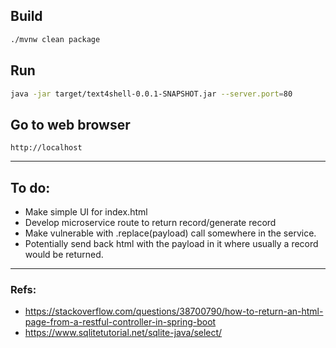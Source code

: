 ## Build
```bash
./mvnw clean package
```

## Run

```bash
java -jar target/text4shell-0.0.1-SNAPSHOT.jar --server.port=80
```

## Go to web browser
```
http://localhost
```

-----

## To do:
- Make simple UI for index.html
- Develop microservice route to return record/generate record
- Make vulnerable with .replace(payload) call somewhere in the service.
- Potentially send back html with the payload in it where usually a record would be returned.

------
### Refs:
- https://stackoverflow.com/questions/38700790/how-to-return-an-html-page-from-a-restful-controller-in-spring-boot
- https://www.sqlitetutorial.net/sqlite-java/select/